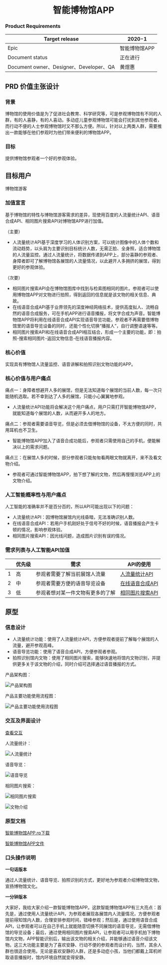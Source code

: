 <div align="center">
  <h1>智能博物馆APP</h1>
</div>

### Product Requirements
|Target release|2020-1|
|---|---|
|Epic|智能博物馆APP|
|Document status|正在进行|
|Document owner、Designer、Developer、QA|黄煜惠|

## PRD 价值主张设计
### 背景
博物馆的使用价值是为了促进社会教育、科学研究等，可是参观博物馆有不同的人群，有的人喜静，有的人喜动。多动症儿童参观博物馆可能会打扰到其他参观者，而行动不便的人士参观博物馆时又不那么方便。所以，针对以上两类人群，需要推出一款能够在他们参观时为他们带来便利的博物馆APP。

### 目标
提供博物馆参观者一个好的参观体验。

## 目标用户
博物馆游客

### 加值宣言
基于博物馆的特性与博物馆游客需求的差异，现使用百度的人流量统计API、语音合成API、相同图片搜索API对博物馆APP进行加值。

（主要）
- 人流量统计API基于深度学习的人体识别方案，可以统计图像中的人体个数和流动趋势，以头肩为主要识别目标统计人数，无需正脸、全身照，适合博物馆的人流量监控。通过人流量统计，将数据传递到APP上，部分喜静的参观者、身障者即可了解博物馆各展馆的人流量情况，以此避开人多拥挤的展馆，得到更好的参观体验。

（次要）
- 相同图片搜索API会在博物馆图库中找到与检索图相同的图片。参观者可以使用博物馆APP对文物进行拍照，得到返回的信息就是该文物的相关信息、典故。
- 在线语音合成API基于业界领先的深度神经网络技术，提供高度拟人、流畅自然的语音合成服务，可在手机APP进行语音播报，将文字合成为声音。智能博物馆APP将利用在线语音合成API实现语音导览功能，参观者不再需要借博物馆里的语音导览设备的同时，还能个性化切换“播报人”，自行调整语速等等。
- 相同图片搜索API和在线语音合成API相互结合，形成一个主要的功能，即：拍照-搜索相同图片-返回文物信息-在线语音播报内容。

### 核心价值
实现具有博物馆人流量监控、语音讲解和拍照识别文物功能的APP。

### 核心价值与用户痛点
痛点一：身障者想避开人多的展馆，但是无法知道每个展馆的当前人数，每一次只能随机选取。若不幸到达了人多的展馆，只能小心翼翼地参观。
- 人流量统计API功能将会解决这个用户痛点，用户只需打开智能博物馆APP，就能知道每个展馆的人数，从而避开多人的地方。

痛点二：参观者需要语音导览，但是必须去借博物馆的设备，不太方便的同时，共用耳机也不卫生。
- 智能博物馆APP加入了语音合成功能后，参观者只需使用自己的手机，便能解决以上的需求问题。

痛点三：在展馆人多的时候，部分参观者只能匆匆看两眼文物就离开，来不及看文物介绍。
- 参观者可通过智能博物馆APP，拍下想了解的文物，然后再慢慢浏览APP上的文物介绍。

### 人工智能概率性与用户痛点
人工智能的准确率并不是百分百的，所以API可能出现以下的问题：

- 人流量统计API：因博物馆展馆内光线昏暗，无法准确识别人数。
- 在线语音合成API：若用户手机刚好处于信号不好的时候，语音播报会产生卡顿的情况，影响参观体验。
- 相同图片搜索API：因光线问题，造成图片识别有误的情况。

### 需求列表与人工智能API加值

||优先级|需求|API的使用|
|---|---|---|---|
|1|高|参观者需要了解当前展馆人流量|[人流量统计API](https://ai.baidu.com/tech/body/num)|
|2|中|参观者需要方便的语音导览设备|[在线语音合成API](https://ai.baidu.com/tech/speech/tts)|
|3|低|参观者想对某一件文物有更多的了解|[相同图片搜索API](https://ai.baidu.com/tech/imagesearch/same)|

## 原型
### 信息设计
- 人流量统计功能：使用了人流量统计API，方便参观者提前了解每个展馆的人流量，避开参观高峰。
- 语音导览功能：使用了语音合成API，方便参观者参观。
- 拍照识别馆内文物：使用了相同图片搜索，能够快速地将馆内文物识别，并提供更多关于该文物的介绍，同时介绍可选择通过语音播报的方式。

产品架构图：

![产品架构图](https://github.com/uweier/API_ML_AI_museum/blob/master/API_museum_image/jiagou.png)

产品主要功能使用流程图：

![产品主要功能使用流程图](https://github.com/uweier/API_ML_AI_museum/blob/master/API_museum_image/liucheng.png)

### 交互及界面设计
[查看交互](https://nfunm034.gitee.io/api_museum)

人流量统计：

![人流量统计](https://github.com/uweier/API_ML_AI_museum/blob/master/API_museum_image/renliuliang.png)

语音导览：

![语音导览](https://github.com/uweier/API_ML_AI_museum/blob/master/API_museum_image/yuyindaolan.png)

相同图片搜索：

![相同图片搜索](https://github.com/uweier/API_ML_AI_museum/blob/master/API_museum_image/paizhao.png)

![文物介绍](https://github.com/uweier/API_ML_AI_museum/blob/master/API_museum_image/jieshao.png)

### 原型文档
[智能博物馆APP.rp下载](https://github.com/uweier/API_ML_AI_museum/blob/master/%E6%99%BA%E8%83%BD%E5%8D%9A%E7%89%A9%E9%A6%86APP.rp)

[智能博物馆APP文件](https://github.com/uweier/API_ML_AI_museum/tree/master/%E6%99%BA%E8%83%BD%E5%8D%9A%E7%89%A9%E9%A6%86APP)

### 口头操作说明
**一句话版本**

通过人流量统计、语音导览、拍照识别的方式，更好地为参观者介绍博物馆文物，宣扬博物馆文化。

**一分钟版本**

大家好，我给大家介绍一款智能博物馆APP。这款智能博物馆APP有三大亮点：首先是，通过使用人流量统计API，为参观者展现各展馆内人流量情况，方便参观者提前得知馆内人数，合理安排参观时间，错峰参观；然后是，通过使用语音合成API，让参观者可以在自己手机上就能随意切换不同展馆的语音导览，无需借博物馆的导览设备；最后，通过使用相同图片搜索API，让参观者可以用手机拍下博物馆内文物，APP智能识别后，输出该文物的相关介绍，并能够通过语音介绍该文物。这三大功能主要是为了喜欢安静、行动不便的参观者而设计的，当然，其余人群也很适合使用。无论是喜欢安静的人群，还是多动症小孩，当他们都戴上耳机听取语音播报时，馆内环境自然就变得安静。

